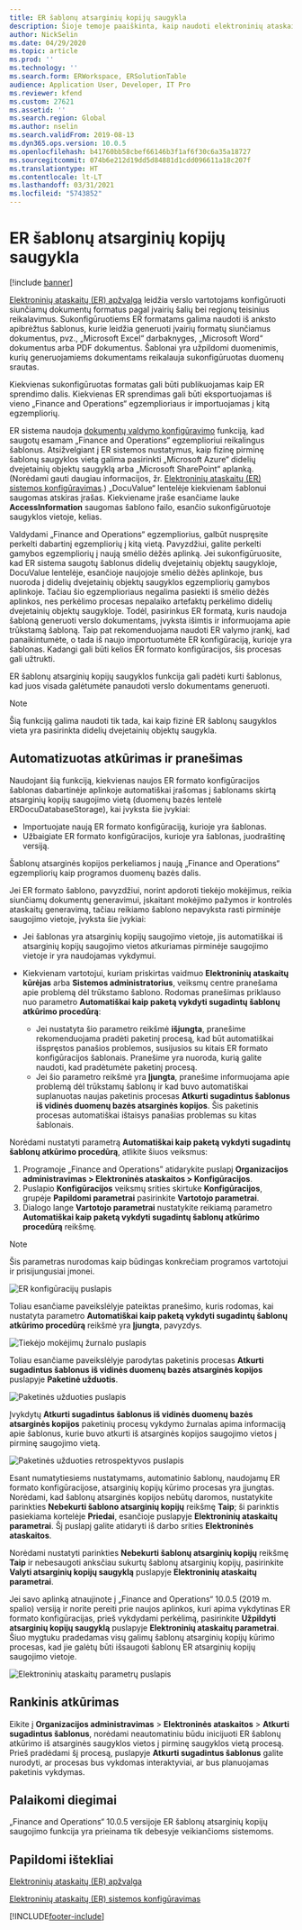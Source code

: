 ```yaml
---
title: ER šablonų atsarginių kopijų saugykla
description: Šioje temoje paaiškinta, kaip naudoti elektroninių ataskaitų (ER) atsarginių kopijų saugyklą šablonų atkūrimui.
author: NickSelin
ms.date: 04/29/2020
ms.topic: article
ms.prod: ''
ms.technology: ''
ms.search.form: ERWorkspace, ERSolutionTable
audience: Application User, Developer, IT Pro
ms.reviewer: kfend
ms.custom: 27621
ms.assetid: ''
ms.search.region: Global
ms.author: nselin
ms.search.validFrom: 2019-08-13
ms.dyn365.ops.version: 10.0.5
ms.openlocfilehash: b41760bb58cbef66146b3f1af6f30c6a35a18727
ms.sourcegitcommit: 074b6e212d19dd5d84881d1cdd096611a18c207f
ms.translationtype: HT
ms.contentlocale: lt-LT
ms.lasthandoff: 03/31/2021
ms.locfileid: "5743852"
---
```

# <a name="backup-storage-of-er-templates"></a>ER šablonų atsarginių kopijų saugykla

[!include [banner](../includes/banner.md)]

[Elektroninių ataskaitų (ER) apžvalga](general-electronic-reporting.md) leidžia verslo vartotojams konfigūruoti siunčiamų dokumentų formatus pagal įvairių šalių bei regionų teisinius reikalavimus. Sukonfigūruotiems ER formatams galima naudoti iš anksto apibrėžtus šablonus, kurie leidžia generuoti įvairių formatų siunčiamus dokumentus, pvz., „Microsoft Excel“ darbaknyges, „Microsoft Word“ dokumentus arba PDF dokumentus. Šablonai yra užpildomi duomenimis, kurių generuojamiems dokumentams reikalauja sukonfigūruotas duomenų srautas.

Kiekvienas sukonfigūruotas formatas gali būti publikuojamas kaip ER sprendimo dalis. Kiekvienas ER sprendimas gali būti eksportuojamas iš vieno „Finance and Operations“ egzemplioriaus ir importuojamas į kitą egzempliorių.

ER sistema naudoja [dokumentų valdymo konfigūravimo](../../fin-ops/organization-administration/configure-document-management.md) funkciją, kad saugotų esamam „Finance and Operations“ egzemplioriui reikalingus šablonus. Atsižvelgiant į ER sistemos nustatymus, kaip fizinę pirminę šablonų saugyklos vietą galima pasirinkti „Microsoft Azure“ didelių dvejetainių objektų saugyklą arba „Microsoft SharePoint“ aplanką. (Norėdami gauti daugiau informacijos, žr. [Elektroninių ataskaitų (ER) sistemos konfigūravimas](electronic-reporting-er-configure-parameters.md).) „DocuValue“ lentelėje kiekvienam šablonui saugomas atskiras įrašas. Kiekviename įraše esančiame lauke **AccessInformation** saugomas šablono failo, esančio sukonfigūruotoje saugyklos vietoje, kelias.

Valdydami „Finance and Operations“ egzempliorius, galbūt nuspręsite perkelti dabartinį egzempliorių į kitą vietą. Pavyzdžiui, galite perkelti gamybos egzempliorių į naują smėlio dėžės aplinką. Jei sukonfigūruosite, kad ER sistema saugotų šablonus didelių dvejetainių objektų saugykloje, DocuValue lentelėje, esančioje naujojoje smėlio dėžės aplinkoje, bus nuoroda į didelių dvejetainių objektų saugyklos egzempliorių gamybos aplinkoje. Tačiau šio egzemplioriaus negalima pasiekti iš smėlio dėžės aplinkos, nes perkėlimo procesas nepalaiko artefaktų perkėlimo didelių dvejetainių objektų saugykloje. Todėl, pasirinkus ER formatą, kuris naudoja šabloną generuoti verslo dokumentams, įvyksta išimtis ir informuojama apie trūkstamą šabloną. Taip pat rekomenduojama naudoti ER valymo įrankį, kad panaikintumėte, o tada iš naujo importuotumėte ER konfigūraciją, kurioje yra šablonas. Kadangi gali būti kelios ER formato konfigūracijos, šis procesas gali užtrukti.

ER šablonų atsarginių kopijų saugyklos funkcija gali padėti kurti šablonus, kad juos visada galėtumėte panaudoti verslo dokumentams generuoti.

> [!NOTE]
> Šią funkciją galima naudoti tik tada, kai kaip fizinė ER šablonų saugyklos vieta yra pasirinkta didelių dvejetainių objektų saugykla.

## <a name="automated-recovery-and-notification"></a>Automatizuotas atkūrimas ir pranešimas

Naudojant šią funkciją, kiekvienas naujos ER formato konfigūracijos šablonas dabartinėje aplinkoje automatiškai įrašomas į šablonams skirtą atsarginių kopijų saugojimo vietą (duomenų bazės lentelė ERDocuDatabaseStorage), kai įvyksta šie įvykiai:

- Importuojate naują ER formato konfigūraciją, kurioje yra šablonas.
- Užbaigiate ER formato konfigūracijos, kurioje yra šablonas, juodraštinę versiją.

Šablonų atsarginės kopijos perkeliamos į naują „Finance and Operations“ egzempliorių kaip programos duomenų bazės dalis.

Jei ER formato šablono, pavyzdžiui, norint apdoroti tiekėjo mokėjimus, reikia siunčiamų dokumentų generavimui, įskaitant mokėjimo pažymos ir kontrolės ataskaitų generavimą, tačiau reikiamo šablono nepavyksta rasti pirminėje saugojimo vietoje, įvyksta šie įvykiai:

- Jei šablonas yra atsarginių kopijų saugojimo vietoje, jis automatiškai iš atsarginių kopijų saugojimo vietos atkuriamas pirminėje saugojimo vietoje ir yra naudojamas vykdymui.
- Kiekvienam vartotojui, kuriam priskirtas vaidmuo **Elektroninių ataskaitų kūrėjas** arba **Sistemos administratorius**, veiksmų centre pranešama apie problemą dėl trūkstamo šablono. Rodomas pranešimas priklauso nuo parametro **Automatiškai kaip paketą vykdyti sugadintų šablonų atkūrimo procedūrą**:

    - Jei nustatyta šio parametro reikšmė **išjungta**, pranešime rekomenduojama pradėti paketinį procesą, kad būt automatiškai išspręstos panašios problemos, susijusios su kitais ER formato konfigūracijos šablonais. Pranešime yra nuoroda, kurią galite naudoti, kad pradėtumėte paketinį procesą.
    - Jei šio parametro reikšmė yra **Įjungta**, pranešime informuojama apie problemą dėl trūkstamų šablonų ir kad buvo automatiškai suplanuotas naujas paketinis procesas **Atkurti sugadintus šablonus iš vidinės duomenų bazės atsarginės kopijos**. Šis paketinis procesas automatiškai ištaisys panašias problemas su kitas šablonais.

Norėdami nustatyti parametrą **Automatiškai kaip paketą vykdyti sugadintų šablonų atkūrimo procedūrą**, atlikite šiuos veiksmus:

1. Programoje „Finance and Operations” atidarykite puslapį **Organizacijos administravimas \> Elektroninės ataskaitos \> Konfigūracijos**.
2. Puslapio **Konfigūracijos** veiksmų srities skirtuke **Konfigūracijos**, grupėje **Papildomi parametrai** pasirinkite **Vartotojo parametrai**.
3. Dialogo lange **Vartotojo parametrai** nustatykite reikiamą parametro **Automatiškai kaip paketą vykdyti sugadintų šablonų atkūrimo procedūrą** reikšmę.

> [!NOTE]
> Šis parametras nurodomas kaip būdingas konkrečiam programos vartotojui ir prisijungusiai įmonei.

![ER konfigūracijų puslapis](./media/GER-BackupTemplates-1.png)

Toliau esančiame paveikslėlyje pateiktas pranešimo, kuris rodomas, kai nustatyta parametro **Automatiškai kaip paketą vykdyti sugadintų šablonų atkūrimo procedūrą** reikšmė yra **Įjungta**, pavyzdys.

![Tiekėjo mokėjimų žurnalo puslapis](./media/GER-BackupTemplates-2.png)

Toliau esančiame paveikslėlyje parodytas paketinis procesas **Atkurti sugadintus šablonus iš vidinės duomenų bazės atsarginės kopijos** puslapyje **Paketinė užduotis**.

![Paketinės užduoties puslapis](./media/GER-BackupTemplates-3.png)

Įvykdytų **Atkurti sugadintus šablonus iš vidinės duomenų bazės atsarginės kopijos** paketinių procesų vykdymo žurnalas apima informaciją apie šablonus, kurie buvo atkurti iš atsarginės kopijos saugojimo vietos į pirminę saugojimo vietą.

![Paketinės užduoties retrospektyvos puslapis](./media/GER-BackupTemplates-4.png)

Esant numatytiesiems nustatymams, automatinio šablonų, naudojamų ER formato konfigūracijose, atsarginių kopijų kūrimo procesas yra įjungtas. Norėdami, kad šablonų atsarginės kopijos nebūtų daromos, nustatykite parinkties **Nebekurti šablono atsarginių kopijų** reikšmę **Taip**; ši parinktis pasiekiama kortelėje **Priedai**, esančioje puslapyje **Elektroninių ataskaitų parametrai**. Šį puslapį galite atidaryti iš darbo srities **Elektroninės ataskaitos**.

Norėdami nustatyti parinkties **Nebekurti šablonų atsarginių kopijų** reikšmę **Taip** ir nebesaugoti anksčiau sukurtų šablonų atsarginių kopijų, pasirinkite **Valyti atsarginių kopijų saugyklą** puslapyje **Elektroninių ataskaitų parametrai**.

Jei savo aplinką atnaujinote į „Finance and Operations“ 10.0.5 (2019 m. spalio) versiją ir norite pereiti prie naujos aplinkos, kuri apima vykdytinas ER formato konfigūracijas, prieš vykdydami perkėlimą, pasirinkite **Užpildyti atsarginių kopijų saugyklą** puslapyje **Elektroninių ataskaitų parametrai**. Šiuo mygtuku pradedamas visų galimų šablonų atsarginių kopijų kūrimo procesas, kad jie galėtų būti išsaugoti šablonų ER atsarginių kopijų saugojimo vietoje.

![Elektroninių ataskaitų parametrų puslapis](./media/GER-BackupTemplates-5.png)

## <a name="manual-recovery"></a>Rankinis atkūrimas

Eikite į **Organizacijos administravimas** \> **Elektroninės ataskaitos** \> **Atkurti sugadintus šablonus**, norėdami neautomatiniu būdu inicijuoti ER šablonų atkūrimo iš atsarginės saugyklos vietos į pirminę saugyklos vietą procesą. Prieš pradėdami šį procesą, puslapyje **Atkurti sugadintus šablonus** galite nurodyti, ar procesas bus vykdomas interaktyviai, ar bus planuojamas paketinis vykdymas.

## <a name="supported-deployments"></a>Palaikomi diegimai

„Finance and Operations“ 10.0.5 versijoje ER šablonų atsarginių kopijų saugojimo funkcija yra prieinama tik debesyje veikiančioms sistemoms.

## <a name="additional-resources"></a>Papildomi ištekliai

[Elektroninių ataskaitų (ER) apžvalga](general-electronic-reporting.md)

[Elektroninių ataskaitų (ER) sistemos konfigūravimas](electronic-reporting-er-configure-parameters.md)


[!INCLUDE[footer-include](../../../includes/footer-banner.md)]